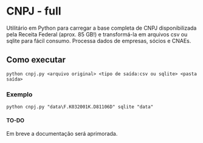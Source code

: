 # CNPJ - full
Utilitário em Python para carregar a base completa de CNPJ disponibilizada pela Receita Federal (aprox. 85 GB!) e transformá-la em arquivos csv ou sqlite para fácil consumo. Processa dados de empresas, sócios e CNAEs.

## Como executar
`python cnpj.py <arquivo original> <tipo de saída:csv ou sqlite> <pasta saída>`

### Exemplo
`python cnpj.py "data\F.K032001K.D81106D" sqlite "data"`

#### TO-DO
Em breve a documentação será aprimorada.
